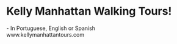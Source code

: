 <h1>Kelly Manhattan Walking Tours!</h1>
        - In Portuguese, English or Spanish<br>
        www.kellymanhattantours.com
